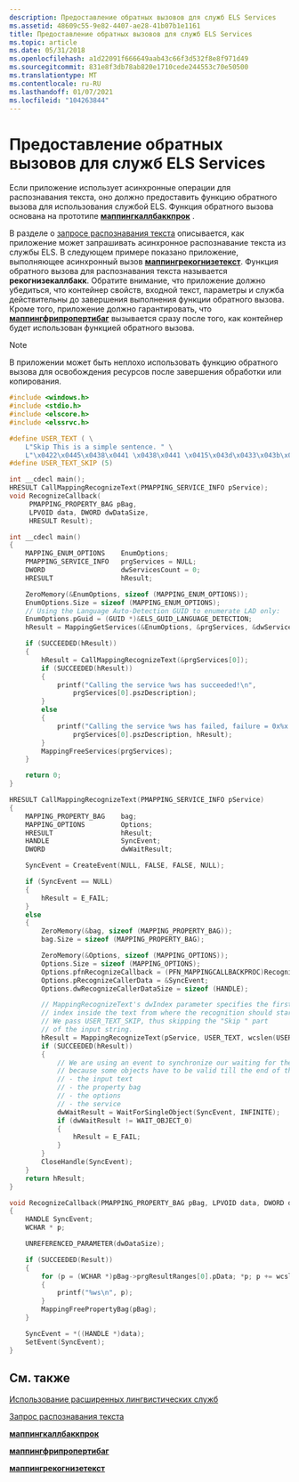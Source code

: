```yaml
---
description: Предоставление обратных вызовов для служб ELS Services
ms.assetid: 48609c55-9e82-4407-ae28-41b07b1e1161
title: Предоставление обратных вызовов для служб ELS Services
ms.topic: article
ms.date: 05/31/2018
ms.openlocfilehash: a1d22091f666649aab43c66f3d532f8e8f971d49
ms.sourcegitcommit: 831e8f3db78ab820e1710cede244553c70e50500
ms.translationtype: MT
ms.contentlocale: ru-RU
ms.lasthandoff: 01/07/2021
ms.locfileid: "104263844"
---
```

# <a name="providing-callbacks-for-els-services"></a>Предоставление обратных вызовов для служб ELS Services

Если приложение использует асинхронные операции для распознавания текста, оно должно предоставить функцию обратного вызова для использования службой ELS. Функция обратного вызова основана на прототипе [**маппингкаллбаккпрок**](/windows/desktop/api/Elscore/nc-elscore-pfn_mappingcallbackproc) .

В разделе о [запросе распознавания текста](requesting-text-recognition.md) описывается, как приложение может запрашивать асинхронное распознавание текста из службы ELS. В следующем примере показано приложение, выполняющее асинхронный вызов [**маппингрекогнизетекст**](/windows/desktop/api/Elscore/nf-elscore-mappingrecognizetext). Функция обратного вызова для распознавания текста называется **рекогнизекаллбакк**. Обратите внимание, что приложение должно убедиться, что контейнер свойств, входной текст, параметры и служба действительны до завершения выполнения функции обратного вызова. Кроме того, приложение должно гарантировать, что [**маппингфрипропертибаг**](/windows/desktop/api/Elscore/nf-elscore-mappingfreepropertybag) вызывается сразу после того, как контейнер будет использован функцией обратного вызова.

> [!Note]  
> В приложении может быть неплохо использовать функцию обратного вызова для освобождения ресурсов после завершения обработки или копирования.

 


```C++
#include <windows.h>
#include <stdio.h>
#include <elscore.h>
#include <elssrvc.h>

#define USER_TEXT ( \
    L"Skip This is a simple sentence. " \
    L"\x0422\x0445\x0438\x0441 \x0438\x0441 \x0415\x043d\x0433\x043b\x0438\x0441\x0445.")
#define USER_TEXT_SKIP (5)

int __cdecl main();
HRESULT CallMappingRecognizeText(PMAPPING_SERVICE_INFO pService);
void RecognizeCallback(
     PMAPPING_PROPERTY_BAG pBag, 
     LPVOID data, DWORD dwDataSize, 
     HRESULT Result); 

int __cdecl main()
{
    MAPPING_ENUM_OPTIONS    EnumOptions;
    PMAPPING_SERVICE_INFO   prgServices = NULL;
    DWORD                   dwServicesCount = 0;
    HRESULT                 hResult;

    ZeroMemory(&EnumOptions, sizeof (MAPPING_ENUM_OPTIONS));
    EnumOptions.Size = sizeof (MAPPING_ENUM_OPTIONS);
    // Using the Language Auto-Detection GUID to enumerate LAD only:
    EnumOptions.pGuid = (GUID *)&ELS_GUID_LANGUAGE_DETECTION;
    hResult = MappingGetServices(&EnumOptions, &prgServices, &dwServicesCount);

    if (SUCCEEDED(hResult))
    {
        hResult = CallMappingRecognizeText(&prgServices[0]);
        if (SUCCEEDED(hResult))
        {
            printf("Calling the service %ws has succeeded!\n",
                prgServices[0].pszDescription);
        }
        else
        {
            printf("Calling the service %ws has failed, failure = 0x%x!\n",
                prgServices[0].pszDescription, hResult);
        }
        MappingFreeServices(prgServices);
    }

    return 0;
}

HRESULT CallMappingRecognizeText(PMAPPING_SERVICE_INFO pService)
{
    MAPPING_PROPERTY_BAG    bag;
    MAPPING_OPTIONS         Options;
    HRESULT                 hResult;
    HANDLE                  SyncEvent;
    DWORD                   dwWaitResult;

    SyncEvent = CreateEvent(NULL, FALSE, FALSE, NULL);

    if (SyncEvent == NULL)
    {
        hResult = E_FAIL;
    }
    else
    {
        ZeroMemory(&bag, sizeof (MAPPING_PROPERTY_BAG));
        bag.Size = sizeof (MAPPING_PROPERTY_BAG);

        ZeroMemory(&Options, sizeof (MAPPING_OPTIONS));
        Options.Size = sizeof (MAPPING_OPTIONS);
        Options.pfnRecognizeCallback = (PFN_MAPPINGCALLBACKPROC)RecognizeCallback;
        Options.pRecognizeCallerData = &SyncEvent;
        Options.dwRecognizeCallerDataSize = sizeof (HANDLE);

        // MappingRecognizeText's dwIndex parameter specifies the first
        // index inside the text from where the recognition should start.
        // We pass USER_TEXT_SKIP, thus skipping the "Skip " part
        // of the input string.
        hResult = MappingRecognizeText(pService, USER_TEXT, wcslen(USER_TEXT), USER_TEXT_SKIP, &Options, &bag);
        if (SUCCEEDED(hResult))
        {
            // We are using an event to synchronize our waiting for the call to end,
            // because some objects have to be valid till the end of the callback call:
            // - the input text
            // - the property bag
            // - the options
            // - the service
            dwWaitResult = WaitForSingleObject(SyncEvent, INFINITE);
            if (dwWaitResult != WAIT_OBJECT_0)
            {
                hResult = E_FAIL;
            }
        }
        CloseHandle(SyncEvent);
    }
    return hResult;
}

void RecognizeCallback(PMAPPING_PROPERTY_BAG pBag, LPVOID data, DWORD dwDataSize, HRESULT Result)
{
    HANDLE SyncEvent;
    WCHAR * p;

    UNREFERENCED_PARAMETER(dwDataSize);

    if (SUCCEEDED(Result))
    {
        for (p = (WCHAR *)pBag->prgResultRanges[0].pData; *p; p += wcslen(p) + 1)
        {
            printf("%ws\n", p);
        }
        MappingFreePropertyBag(pBag);
    }

    SyncEvent = *((HANDLE *)data);
    SetEvent(SyncEvent);
} 
```



## <a name="related-topics"></a>См. также

<dl> <dt>

[Использование расширенных лингвистических служб](using-extended-linguistic-services.md)
</dt> <dt>

[Запрос распознавания текста](requesting-text-recognition.md)
</dt> <dt>

[**маппингкаллбаккпрок**](/windows/desktop/api/Elscore/nc-elscore-pfn_mappingcallbackproc)
</dt> <dt>

[**маппингфрипропертибаг**](/windows/desktop/api/Elscore/nf-elscore-mappingfreepropertybag)
</dt> <dt>

[**маппингрекогнизетекст**](/windows/desktop/api/Elscore/nf-elscore-mappingrecognizetext)
</dt> </dl>

 

 



